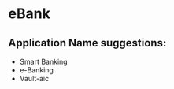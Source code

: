 # eBank

Application Name suggestions:
-------------------------------------------
- Smart Banking
- e-Banking
- Vault-aic